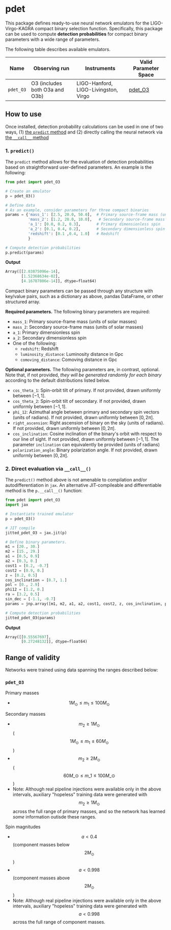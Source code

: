 # pdet

This package defines ready-to-use neural network emulators for the LIGO-Virgo-KAGRA compact binary selection function.
Specifically, this package can be used to compute **detection probabilities** for compact binary parameters with a wide range of parameters.

The following table describes available emulators.

| Name | Observing run | Instruments | Valid Parameter Space |
| ---- | ------------- | ----------- | --------------------- |
| `pdet_O3` | O3 (includes both O3a and O3b) | LIGO-Hanford, LIGO-Livingston, Virgo | [pdet_O3](#pdet_O3)

## How to use

Once installed, detection probability calculations can be used in one of two ways, (1) [the `predict` method](#1-predict) and (2) directly calling the neural network via [the `__call__` method](#2-direct-evaluation-via-__call__) 

### 1. `predict()`

The `predict` method allows for the evaluation of detection probabilities based on straightforward user-defined parameters.
An example is the following:

```python
from pdet import pdet_O3

# Create an emulator
p = pdet_O3()

# Define data
# As an example, consider parameters for three compact binaries
params = {'mass_1': [2.5, 20.0, 50.0],  # Primary source-frame mass (units Msun)
          'mass_2': [1.2, 20.0, 10.0],   # Secondary source-frame mass (units Msun)
          'a_1': [0.0, 0.2, 0.3],       # Primary dimensionless spin
          'a_2': [0.1, 0.4, 0.2],       # Secondary dimensionless spin
          'redshift': [0.1 ,0.4, 1.0]   # Redshift
          }

# Compute detection probabilities
p.predict(params)
```
**Output**
```python
Array([[2.03875096e-14],
       [1.52368634e-02],
       [4.16787806e-14]], dtype=float64)
```

Compact binary parameters can be passed through any structure with key/value pairs, such as a dictionary as above, pandas DataFrame, or other structured array.

**Required parameters.** The following binary parameters are required:

   * `mass_1`: Primary source-frame mass (units of solar masses)
   * `mass_2`: Secondary source-frame mass (units of solar masses)
   * `a_1`: Primary dimensionless spin
   * `a_2`: Secondary dimensionless spin
   * One of the following:
      * `redshift`: Redshift
      * `luminosity_distance`: Luminosity distance in Gpc
      * `comoving_distance`: Comoving distance in Gpc

**Optional parameters.**
The following parameters are, in contrast, optional.
Note that, if not provided, *they will be generated randomly for each binary* according to the default distributions listed below.

   * `cos_theta_1`: Spin-orbit tilt of primary. If not provided, drawn uniformly between $`[-1,1]`$.
   * `cos_theta_2`: Spin-orbit tilt of secondary. If not provided, drawn uniformly between $`[-1,1]`$.
   * `phi_12`: Azimuthal angle between primary and secondary spin vectors (units of radians). If not provided, drawn uniformly between $`[0,2\pi]`$.
   * `right_ascension`: Right ascension of binary on the sky (units of radians). If not provided, drawn uniformly between $`[0,2\pi]`$.
   * `cos_inclination`: Cosine inclination of the binary's orbit with respect to our line of sight. If not provided, drawn uniformly between $`[-1,1]`$. The parameter `inclination` can equivalently be provided (units of radians)
   * `polarization_angle`: Binary polarization angle. If not provided, drawn uniformly between $`[0,2\pi]`$.

### 2. Direct evaluation via `__call__()`

The `predict()` method above is not amenable to compilation and/or autodifferentiation in `jax`.
An alternative JIT-compileable and differentiable method is the `p.__call__()` function:

```python
from pdet import pdet_O3
import jax

# Instantiate trained emulator
p = pdet_O3()

# JIT compile
jitted_pdet_O3 = jax.jit(p)

# Define binary parameters.
m1 = [20., 30.]
m2 = [15., 29.]
a1 = [0.5, 0.9]
a2 = [0.3, 0.]
cost1 = [0.2, -0.7]
cost2 = [0.9, 0.]
z = [0.2, 0.5]
cos_inclination = [0.7, 1.]
pol = [0., 2.9]
phi12 = [1.2, 0.]
ra = [3.2, 0.5]
sin_dec = [-1.1, -0.7]
params = jnp.array([m1, m2, a1, a2, cost1, cost2, z, cos_inclination, pol, phi12, ra, sin_dec])

# Compute detection probabilities
jitted_pdet_O3(params)
```
**Output**
```python
Array([[0.55567697],
       [0.27248132]], dtype=float64)
```

## Range of validity

Networks were trained using data spanning the ranges described below:

### `pdet_O3`

Primary masses
* $$1 M_\odot \leq m_1 \leq 100 M_\odot$$

Secondary masses
* $$m_2 \geq 1 M_\odot$$ ($$1 M_\odot \leq m_1 \leq 60 M_\odot$$)
* $$m_2 \geq 2 M_\odot$$ ($$60 M\_\odot \leq m\_1 \leq 100 M\_\odot$$)
* Note: Although real pipeline injections were available only in the above intervals, auxiliary "hopeless" training data were generated with $$m_2 \geq 1 M_\odot$$ across the full range of primary masses, and so the network has learned _some_ information outisde these ranges.

Spin magnitudes
* $$a<0.4$$ (component masses below $$2 M_\odot$$)
* $$a<0.998$$ (component masses above $$2 M_\odot$$)
* Note: Although real pipeline injections were available only in the above intervals, auxiliary "hopeless" training data were generated with $$a<0.998$$ across the full range of component masses.
